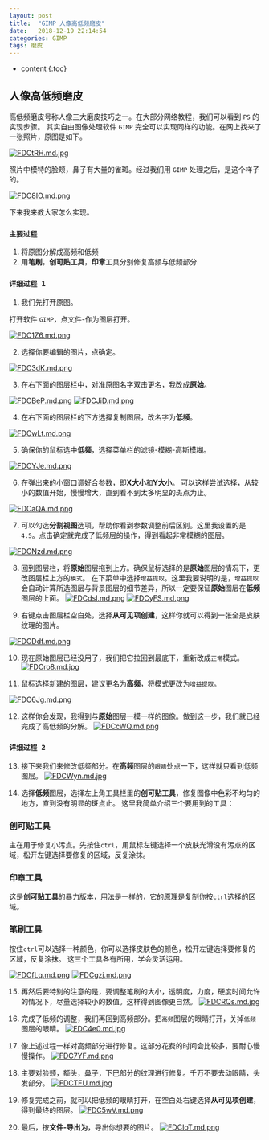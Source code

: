 ```yaml
---
layout: post
title:  "GIMP 人像高低频磨皮"
date:   2018-12-19 22:14:54
categories: GIMP
tags: 磨皮
---
```


* content
{:toc}

## 人像高低频磨皮

高低频磨皮号称人像三大磨皮技巧之一。在大部分网络教程，我们可以看到 `PS` 的实现步骤。
其实自由图像处理软件 `GIMP` 完全可以实现同样的功能。在网上找来了一张照片，原图是如下。

[![FDCtRH.md.jpg](https://s1.ax1x.com/2018/12/19/FDCtRH.md.jpg)](https://imgchr.com/i/FDCtRH)

照片中模特的脸颊，鼻子有大量的雀斑。经过我们用 `GIMP` 处理之后，是这个样子的。

[![FDC8IO.md.png](https://s1.ax1x.com/2018/12/19/FDC8IO.md.png)](https://imgchr.com/i/FDC8IO)

下来我来教大家怎么实现。

### `主要过程`
1. 将原图分解成高频和低频
2. 用**笔刷**，**创可贴工具**，**印章**工具分别修复高频与低频部分

###  `详细过程 1`
1. 我们先打开原图。

打开软件 `GIMP`，点文件-作为图层打开。

[![FDC1Z6.md.png](https://s1.ax1x.com/2018/12/19/FDC1Z6.md.png)](https://imgchr.com/i/FDC1Z6)


2. 选择你要编辑的图片，点确定。

[![FDC3dK.md.png](https://s1.ax1x.com/2018/12/19/FDC3dK.md.png)](https://imgchr.com/i/FDC3dK)

3. 在右下面的图层栏中，对准原图名字双击更名，我改成**原始**。

[![FDCBeP.md.png](https://s1.ax1x.com/2018/12/19/FDCBeP.md.png)](https://imgchr.com/i/FDCBeP)
[![FDCJiD.md.png](https://s1.ax1x.com/2018/12/19/FDCJiD.md.png)](https://imgchr.com/i/FDCJiD)

4. 在右下面的图层栏的下方选择复制图层，改名字为**低频**。

[![FDCwLt.md.png](https://s1.ax1x.com/2018/12/19/FDCwLt.md.png)](https://imgchr.com/i/FDCwLt)


5. 确保你的鼠标选中**低频**，选择菜单栏的滤镜-模糊-高斯模糊。

[![FDCYJe.md.png](https://s1.ax1x.com/2018/12/19/FDCYJe.md.png)](https://imgchr.com/i/FDCYJe)

6. 在弹出来的小窗口调好合参数，即**X大小**和**Y大小**。
可以这样尝试选择，从较小的数值开始，慢慢增大，直到看不到太多明显的斑点为止。

[![FDCaQA.md.png](https://s1.ax1x.com/2018/12/19/FDCaQA.md.png)](https://imgchr.com/i/FDCaQA)

7. 可以勾选**分割视图**选项，帮助你看到参数调整前后区别。这里我设置的是`4.5`。点击确定就完成了低频层的操作，得到看起非常模糊的图层。

[![FDCNzd.md.png](https://s1.ax1x.com/2018/12/19/FDCNzd.md.png)](https://imgchr.com/i/FDCNzd)


8. 回到图层栏，将**原始**图层拖到上方。确保鼠标选择的是**原始**图层的情况下，更改图层栏上方的`模式`。
在下菜单中选择`增益提取`。这里我要说明的是，`增益提取`会自动计算所选图层与背景图层的细节差异，所以一定要保证**原始**图层在**低频**图层的上面。
[![FDCdsI.md.png](https://s1.ax1x.com/2018/12/19/FDCdsI.md.png)](https://imgchr.com/i/FDCdsI)
[![FDCyFS.md.png](https://s1.ax1x.com/2018/12/19/FDCyFS.md.png)](https://imgchr.com/i/FDCyFS)

9. 右键点击图层栏空白处，选择**从可见项创建**，这样你就可以得到一张全是皮肤纹理的图片。

[![FDCDdf.md.png](https://s1.ax1x.com/2018/12/19/FDCDdf.md.png)](https://imgchr.com/i/FDCDdf)

10. 现在原始图层已经没用了，我们把它拉回到最底下，重新改成`正常`模式。
[![FDCro8.md.jpg](https://s1.ax1x.com/2018/12/19/FDCro8.md.jpg)](https://imgchr.com/i/FDCro8)
 
11. 鼠标选择新建的图层，建议更名为**高频**，将模式更改为`增益提取`。

[![FDC6Jg.md.png](https://s1.ax1x.com/2018/12/19/FDC6Jg.md.png)](https://imgchr.com/i/FDC6Jg)

12. 这样你会发现，我得到与**原始**图层一模一样的图像。做到这一步，我们就已经完成了高低频的分解。
[![FDCcWQ.md.png](https://s1.ax1x.com/2018/12/19/FDCcWQ.md.png)](https://imgchr.com/i/FDCcWQ)


### `详细过程 2`

13. 接下来我们来修改低频部分。在**高频**图层的`眼睛`处点一下，这样就只看到低频图层。
[![FDCWyn.md.jpg](https://s1.ax1x.com/2018/12/19/FDCWyn.md.jpg)](https://imgchr.com/i/FDCWyn)


14. 选择**低频**图层，选择左上角工具栏里的**创可贴工具**，修复图像中色彩不均匀的地方，直到没有明显的斑点止。
这里我简单介绍三个要用到的工具：
### **创可贴工具**
主在用于修复小污点。先按住`ctrl`，用鼠标左键选择一个皮肤光滑没有污点的区域，松开左键选择要修复的区域，反复涂抹。
### **印章工具**
这是**创可贴工具**的暴力版本，用法是一样的，它的原理是复制你按`ctrl`选择的区域。
### **笔刷工具**
按住`ctrl`可以选择一种颜色，你可以选择皮肤色的颜色，松开左键选择要修复的区域，反复涂抹。
这三个工具各有所用，学会灵活运用。

[![FDCfLq.md.png](https://s1.ax1x.com/2018/12/19/FDCfLq.md.png)](https://imgchr.com/i/FDCfLq)
[![FDCgzj.md.png](https://s1.ax1x.com/2018/12/19/FDCgzj.md.png)](https://imgchr.com/i/FDCgzj)


15. 再然后要特别的注意的是，要调整笔刷的大小，透明度，力度，硬度时间允许的情况下，尽量选择较小的数值。这样得到图像更自然。
[![FDCRQs.md.jpg](https://s1.ax1x.com/2018/12/19/FDCRQs.md.jpg)](https://imgchr.com/i/FDCRQs)

16. 完成了低频的调整，我们再回到高频部分。把`高频`图层的眼睛打开，关掉`低频`图层的眼睛。
[![FDC4e0.md.jpg](https://s1.ax1x.com/2018/12/19/FDC4e0.md.jpg)](https://imgchr.com/i/FDC4e0)

17. 像上述过程一样对高频部分进行修复。这部分花费的时间会比较多，要耐心慢慢操作。
[![FDC7YF.md.png](https://s1.ax1x.com/2018/12/19/FDC7YF.md.png)](https://imgchr.com/i/FDC7YF)

18. 主要对脸颊，额头，鼻子，下巴部分的纹理进行修复。千万不要去动眼睛，头发部分。
[![FDCTFU.md.jpg](https://s1.ax1x.com/2018/12/19/FDCTFU.md.jpg)](https://imgchr.com/i/FDCTFU)

19. 修复完成之前，就可以把低频的眼睛打开，在空白处右键选择**从可见项创建**，得到最终的图层。
[![FDC5wV.md.png](https://s1.ax1x.com/2018/12/19/FDC5wV.md.png)](https://imgchr.com/i/FDC5wV)

20. 最后，按**文件-导出为**，导出你想要的图片。
[![FDCIoT.md.png](https://s1.ax1x.com/2018/12/19/FDCIoT.md.png)](https://imgchr.com/i/FDCIoT)

 